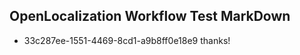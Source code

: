 ## OpenLocalization Workflow Test MarkDown
* 33c287ee-1551-4469-8cd1-a9b8ff0e18e9 thanks!

<!--HONumber=Aug16_HO1-->


